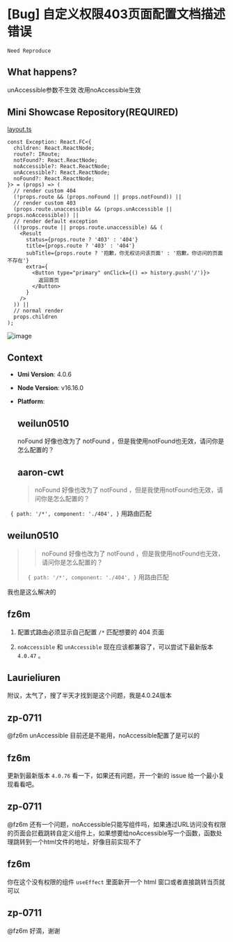 # [Bug] 自定义权限403页面配置文档描述错误

`Need Reproduce`

  <!--
感谢您向我们反馈问题，为了高效的解决问题，我们期望你能提供以下信息：
-->

## What happens?

unAccessible参数不生效
改用noAccessible生效

<!-- A clear and concise description of what the bug is. -->
<!-- 清晰的描述下遇到的问题。-->

## Mini Showcase Repository(REQUIRED)

[layout.ts](https://github.com/umijs/umi/blob/master/packages/plugins/src/layout.ts)

```
const Exception: React.FC<{
  children: React.ReactNode;
  route?: IRoute;
  notFound?: React.ReactNode;
  noAccessible?: React.ReactNode;
  unAccessible?: React.ReactNode;
  noFound?: React.ReactNode;
}> = (props) => (
  // render custom 404
  (!props.route && (props.noFound || props.notFound)) ||
  // render custom 403
  (props.route.unaccessible && (props.unAccessible || props.noAccessible)) ||
  // render default exception
  ((!props.route || props.route.unaccessible) && (
    <Result
      status={props.route ? '403' : '404'}
      title={props.route ? '403' : '404'}
      subTitle={props.route ? '抱歉，你无权访问该页面' : '抱歉，你访问的页面不存在'}
      extra={
        <Button type="primary" onClick={() => history.push('/')}>
          返回首页
        </Button>
      }
    />
  )) ||
  // normal render
  props.children
);
```

![image](https://user-images.githubusercontent.com/16553706/188577938-0e1c6b22-a994-4b50-9304-6e9ff6c93bec.png)

## Context

- **Umi Version**: 4.0.6
- **Node Version**: v16.16.0
- **Platform**:

  ## weilun0510

  noFound 好像也改为了 notFound ，但是我使用notFound也无效，请问你是怎么配置的？

  ## aaron-cwt

  > noFound 好像也改为了 notFound ，但是我使用notFound也无效，请问你是怎么配置的？

` {
    path: '/*',
    component: './404',
  }`
用路由匹配

## weilun0510

> > noFound 好像也改为了 notFound ，但是我使用notFound也无效，请问你是怎么配置的？
>
> ` { path: '/*', component: './404', }` 用路由匹配

我也是这么解决的

## fz6m

1. 配置式路由必须显示自己配置 `/*` 匹配想要的 404 页面

2. `noAccessible` 和 `unAccessible` 现在应该都兼容了，可以尝试下最新版本 `4.0.47` 。

## Laurieliuren

附议，太气了，搜了半天才找到是这个问题，我是4.0.24版本

## zp-0711

@fz6m unAccessible 目前还是不能用，noAccessible配置了是可以的

## fz6m

更新到最新版本 `4.0.76` 看一下，如果还有问题，开一个新的 issue 给一个最小复现看看吧。

## zp-0711

@fz6m 还有一个问题，noAccessible只能写组件吗，如果通过URL访问没有权限的页面会拦截跳转自定义组件上，如果想要给noAccessible写一个函数，函数处理跳转到一个html文件的地址，好像目前实现不了

## fz6m

你在这个没有权限的组件 `useEffect` 里面新开一个 html 窗口或者直接跳转当页就可以

## zp-0711

@fz6m 好滴，谢谢
